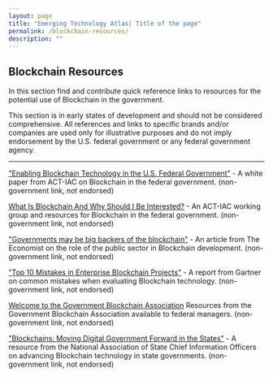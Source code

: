 ```yaml
---
layout: page
title: "Emerging Technology Atlas| Title of the page"
permalink: /blockchain-resources/
description: ""
---
```


## Blockchain Resources

In this section find and contribute quick reference links to resources for the potential use of Blockchain in the government. 

This section is in early states of development and should not be considered comprehensive. All references and links to specific brands and/or companies are used only for illustrative purposes and do not imply endorsement by the U.S. federal government or any federal government agency.



***

<a href="https://www.actiac.org/act-iac-white-paper-enabling-blockchain-innovation-us-federal-government">"Enabling Blockchain Technology in the U.S. Federal Government"</a> - A white paper from ACT-IAC on Blockchain in the federal government. (non-government link, not endorsed)

<a href="https://www.actiac.org/groups/blockchain-0">What Is Blockchain And Why Should I Be Interested?</a> - An ACT-IAC working group and resources for Blockchain in the federal government. (non-government link, not endorsed)

<a href="https://www.economist.com/news/business/21722869-anti-establishment-technology-faces-ironic-turn-fortune-governments-may-be-big-backers">"Governments may be big backers of the blockchain"</a> - An article from The Economist on the role of the public sector in Blockchain development. (non-government link, not endorsed)


<a href="https://www.gartner.com/smarterwithgartner/top-10-mistakes-in-enterprise-blockchain-projects/">"Top 10 Mistakes in Enterprise Blockchain Projects"</a> - A report from Gartner on common mistakes when evaluating Blockchain technology. (non-government link, not endorsed)

<a href="https://governmentblockchain.org">Welcome to the Government Blockchain Association</a> Resources from the Government Blockchain Association available to federal managers. (non-government link, not endorsed)

<a href="https://www.nascio.org/Portals/0/Publications/Documents/2017/NASCIO%20Blockchains%20in%20State%20Government.pdf?ver=2017-05-16-090507-033">"Blockchains: Moving Digital Government Forward in the States"</a> - A resource from the National Association of State Chief Information Officers on advancing Blockchain technology in state governments. (non-government link, not endorsed)



